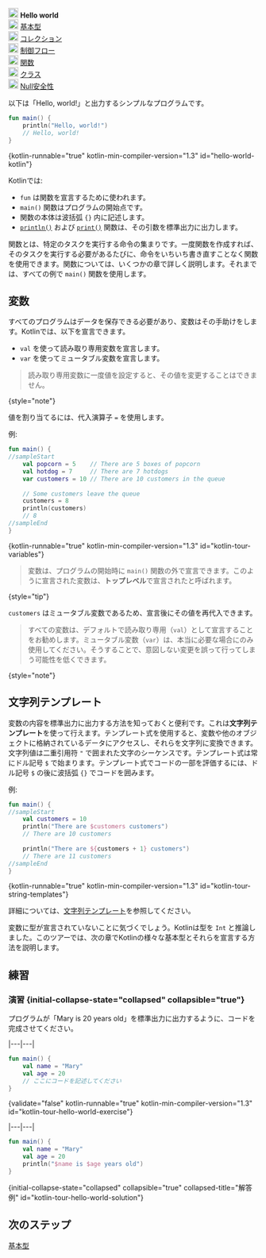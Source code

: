 [//]: # (title: Hello world)

<no-index/>

<tldr>
    <p><img src="icon-1.svg" width="20" alt="最初のステップ" /> <strong>Hello world</strong><br />
        <img src="icon-2-todo.svg" width="20" alt="2番目のステップ" /> <a href="kotlin-tour-basic-types.md">基本型</a><br />
        <img src="icon-3-todo.svg" width="20" alt="3番目のステップ" /> <a href="kotlin-tour-collections.md">コレクション</a><br />
        <img src="icon-4-todo.svg" width="20" alt="4番目のステップ" /> <a href="kotlin-tour-control-flow.md">制御フロー</a><br />
        <img src="icon-5-todo.svg" width="20" alt="5番目のステップ" /> <a href="kotlin-tour-functions.md">関数</a><br />
        <img src="icon-6-todo.svg" width="20" alt="6番目のステップ" /> <a href="kotlin-tour-classes.md">クラス</a><br />
        <img src="icon-7-todo.svg" width="20" alt="最終ステップ" /> <a href="kotlin-tour-null-safety.md">Null安全性</a></p>
</tldr>

以下は「Hello, world!」と出力するシンプルなプログラムです。

```kotlin
fun main() {
    println("Hello, world!")
    // Hello, world!
}
```
{kotlin-runnable="true" kotlin-min-compiler-version="1.3" id="hello-world-kotlin"}

Kotlinでは:

*   `fun` は関数を宣言するために使われます。
*   `main()` 関数はプログラムの開始点です。
*   関数の本体は波括弧 `{}` 内に記述します。
*   [`println()`](https://kotlinlang.org/api/latest/jvm/stdlib/kotlin.io/println.html) および [`print()`](https://kotlinlang.org/api/latest/jvm/stdlib/kotlin.io/print.html) 関数は、その引数を標準出力に出力します。

関数とは、特定のタスクを実行する命令の集まりです。一度関数を作成すれば、そのタスクを実行する必要があるたびに、命令をいちいち書き直すことなく関数を使用できます。関数については、いくつかの章で詳しく説明します。それまでは、すべての例で `main()` 関数を使用します。

## 変数

すべてのプログラムはデータを保存できる必要があり、変数はその手助けをします。Kotlinでは、以下を宣言できます。

*   `val` を使って読み取り専用変数を宣言します。
*   `var` を使ってミュータブル変数を宣言します。

> 読み取り専用変数に一度値を設定すると、その値を変更することはできません。
>
{style="note"}

値を割り当てるには、代入演算子 `=` を使用します。

例:

```kotlin
fun main() { 
//sampleStart
    val popcorn = 5    // There are 5 boxes of popcorn
    val hotdog = 7     // There are 7 hotdogs
    var customers = 10 // There are 10 customers in the queue
    
    // Some customers leave the queue
    customers = 8
    println(customers)
    // 8
//sampleEnd
}
```
{kotlin-runnable="true" kotlin-min-compiler-version="1.3" id="kotlin-tour-variables"}

> 変数は、プログラムの開始時に `main()` 関数の外で宣言できます。このように宣言された変数は、**トップレベル**で宣言されたと呼ばれます。
> 
{style="tip"}

`customers` はミュータブル変数であるため、宣言後にその値を再代入できます。

> すべての変数は、デフォルトで読み取り専用（`val`）として宣言することをお勧めします。ミュータブル変数（`var`）は、本当に必要な場合にのみ使用してください。そうすることで、意図しない変更を誤って行ってしまう可能性を低くできます。
> 
{style="note"}

## 文字列テンプレート

変数の内容を標準出力に出力する方法を知っておくと便利です。これは**文字列テンプレート**を使って行えます。テンプレート式を使用すると、変数や他のオブジェクトに格納されているデータにアクセスし、それらを文字列に変換できます。文字列値は二重引用符 `"` で囲まれた文字のシーケンスです。テンプレート式は常にドル記号 `$` で始まります。テンプレート式でコードの一部を評価するには、ドル記号 `$` の後に波括弧 `{}` でコードを囲みます。

例:

```kotlin
fun main() { 
//sampleStart
    val customers = 10
    println("There are $customers customers")
    // There are 10 customers
    
    println("There are ${customers + 1} customers")
    // There are 11 customers
//sampleEnd
}
```
{kotlin-runnable="true" kotlin-min-compiler-version="1.3" id="kotlin-tour-string-templates"}

詳細については、[文字列テンプレート](strings.md#string-templates)を参照してください。

変数に型が宣言されていないことに気づくでしょう。Kotlinは型を `Int` と推論しました。このツアーでは、次の章でKotlinの様々な基本型とそれらを宣言する方法を説明します。

## 練習

### 演習 {initial-collapse-state="collapsed" collapsible="true"}

プログラムが「Mary is 20 years old」を標準出力に出力するように、コードを完成させてください。

|---|---|
```kotlin
fun main() {
    val name = "Mary"
    val age = 20
    // ここにコードを記述してください
}
```
{validate="false" kotlin-runnable="true" kotlin-min-compiler-version="1.3" id="kotlin-tour-hello-world-exercise"}

|---|---|
```kotlin
fun main() {
    val name = "Mary"
    val age = 20
    println("$name is $age years old")
}
```
{initial-collapse-state="collapsed" collapsible="true" collapsed-title="解答例" id="kotlin-tour-hello-world-solution"}

## 次のステップ

[基本型](kotlin-tour-basic-types.md)